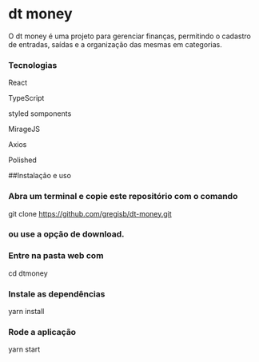 # dt money

O dt money é uma projeto para gerenciar finanças, permitindo o cadastro de entradas, saídas e a organização das mesmas em categorias.



### Tecnologias

React

TypeScript

styled somponents

MirageJS

Axios

Polished

##Instalação e uso

### Abra um terminal e copie este repositório com o comando
git clone https://github.com/gregisb/dt-money.git
### ou use a opção de download.

### Entre na pasta web com 
cd dtmoney

### Instale as dependências
yarn install

### Rode a aplicação
yarn start